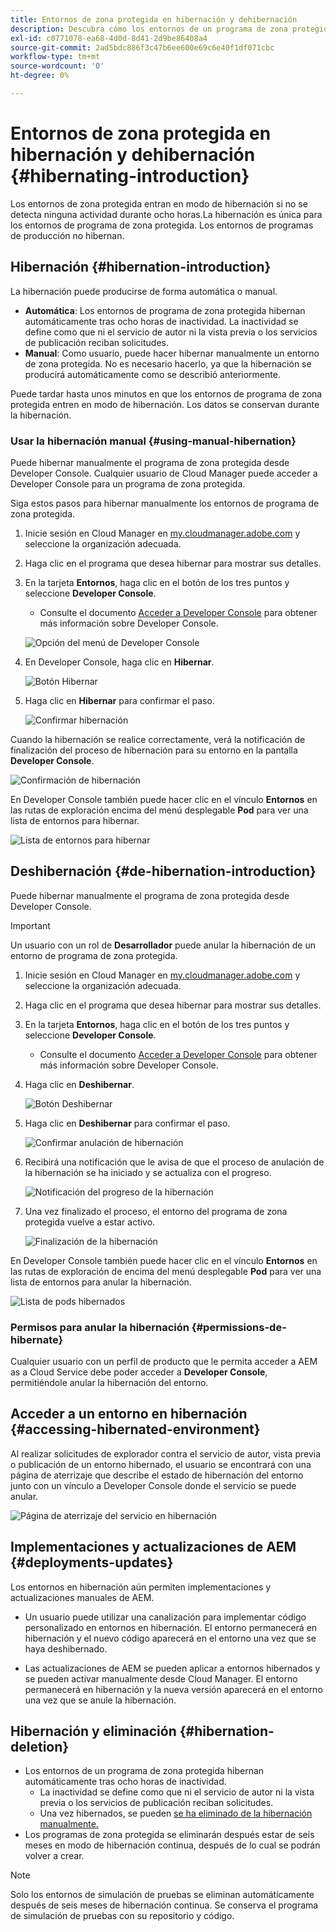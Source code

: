 ```yaml
---
title: Entornos de zona protegida en hibernación y dehibernación
description: Descubra cómo los entornos de un programa de zona protegida entran automáticamente en modo de hibernación y cómo puede anularlo.
exl-id: c0771078-ea68-4d0d-8d41-2d9be86408a4
source-git-commit: 2ad5bdc886f3c47b6ee600e69c6e40f1df071cbc
workflow-type: tm+mt
source-wordcount: '0'
ht-degree: 0%

---
```



# Entornos de zona protegida en hibernación y dehibernación {#hibernating-introduction}

Los entornos de zona protegida entran en modo de hibernación si no se detecta ninguna actividad durante ocho horas.La hibernación es única para los entornos de programa de zona protegida. Los entornos de programas de producción no hibernan.

## Hibernación {#hibernation-introduction}

La hibernación puede producirse de forma automática o manual.

* **Automática**: Los entornos de programa de zona protegida hibernan automáticamente tras ocho horas de inactividad. La inactividad se define como que ni el servicio de autor ni la vista previa o los servicios de publicación reciban solicitudes.
* **Manual**: Como usuario, puede hacer hibernar manualmente un entorno de zona protegida. No es necesario hacerlo, ya que la hibernación se producirá automáticamente como se describió anteriormente.

Puede tardar hasta unos minutos en que los entornos de programa de zona protegida entren en modo de hibernación. Los datos se conservan durante la hibernación.

### Usar la hibernación manual {#using-manual-hibernation}

Puede hibernar manualmente el programa de zona protegida desde Developer Console. Cualquier usuario de Cloud Manager puede acceder a Developer Console para un programa de zona protegida.

Siga estos pasos para hibernar manualmente los entornos de programa de zona protegida.

1. Inicie sesión en Cloud Manager en [my.cloudmanager.adobe.com](https://my.cloudmanager.adobe.com/) y seleccione la organización adecuada.

1. Haga clic en el programa que desea hibernar para mostrar sus detalles.

1. En la tarjeta **Entornos**, haga clic en el botón de los tres puntos y seleccione **Developer Console**.

   * Consulte el documento [Acceder a Developer Console](/help/implementing/cloud-manager/manage-environments.md#accessing-developer-console) para obtener más información sobre Developer Console.

   ![Opción del menú de Developer Console](assets/developer-console-menu-option.png)

1. En Developer Console, haga clic en **Hibernar**.

   ![Botón Hibernar](assets/hibernate-1.png)

1. Haga clic en **Hibernar** para confirmar el paso.

   ![Confirmar hibernación](assets/hibernate-2.png)

Cuando la hibernación se realice correctamente, verá la notificación de finalización del proceso de hibernación para su entorno en la pantalla **Developer Console**.

![Confirmación de hibernación](assets/hibernate-4.png)

En Developer Console también puede hacer clic en el vínculo **Entornos** en las rutas de exploración encima del menú desplegable **Pod** para ver una lista de entornos para hibernar.

![Lista de entornos para hibernar](assets/hibernate-1b.png)

## Deshibernación {#de-hibernation-introduction}

Puede hibernar manualmente el programa de zona protegida desde Developer Console.

>[!IMPORTANT]
>
>Un usuario con un rol de **Desarrollador** puede anular la hibernación de un entorno de programa de zona protegida.

1. Inicie sesión en Cloud Manager en [my.cloudmanager.adobe.com](https://my.cloudmanager.adobe.com/) y seleccione la organización adecuada.

1. Haga clic en el programa que desea hibernar para mostrar sus detalles.

1. En la tarjeta **Entornos**, haga clic en el botón de los tres puntos y seleccione **Developer Console**.

   * Consulte el documento [Acceder a Developer Console](/help/implementing/cloud-manager/manage-environments.md#accessing-developer-console) para obtener más información sobre Developer Console.

1. Haga clic en **Deshibernar**.

   ![Botón Deshibernar](assets/de-hibernation-img1.png)

1. Haga clic en **Deshibernar** para confirmar el paso.

   ![Confirmar anulación de hibernación](assets/de-hibernation-img2.png)

1. Recibirá una notificación que le avisa de que el proceso de anulación de la hibernación se ha iniciado y se actualiza con el progreso.

   ![Notificación del progreso de la hibernación](assets/de-hibernation-img3.png)

1. Una vez finalizado el proceso, el entorno del programa de zona protegida vuelve a estar activo.

   ![Finalización de la hibernación](assets/de-hibernation-img4.png)


En Developer Console también puede hacer clic en el vínculo **Entornos** en las rutas de exploración de encima del menú desplegable **Pod** para ver una lista de entornos para anular la hibernación.

![Lista de pods hibernados](assets/de-hibernate-1b.png)

### Permisos para anular la hibernación {#permissions-de-hibernate}

Cualquier usuario con un perfil de producto que le permita acceder a AEM as a Cloud Service debe poder acceder a **Developer Console**, permitiéndole anular la hibernación del entorno.

## Acceder a un entorno en hibernación {#accessing-hibernated-environment}

Al realizar solicitudes de explorador contra el servicio de autor, vista previa o publicación de un entorno hibernado, el usuario se encontrará con una página de aterrizaje que describe el estado de hibernación del entorno junto con un vínculo a Developer Console donde el servicio se puede anular.

![Página de aterrizaje del servicio en hibernación](assets/de-hibernation-img5.png)

## Implementaciones y actualizaciones de AEM {#deployments-updates}

Los entornos en hibernación aún permiten implementaciones y actualizaciones manuales de AEM.

* Un usuario puede utilizar una canalización para implementar código personalizado en entornos en hibernación. El entorno permanecerá en hibernación y el nuevo código aparecerá en el entorno una vez que se haya deshibernado.

* Las actualizaciones de AEM se pueden aplicar a entornos hibernados y se pueden activar manualmente desde Cloud Manager. El entorno permanecerá en hibernación y la nueva versión aparecerá en el entorno una vez que se anule la hibernación.

## Hibernación y eliminación {#hibernation-deletion}

* Los entornos de un programa de zona protegida hibernan automáticamente tras ocho horas de inactividad.
   * La inactividad se define como que ni el servicio de autor ni la vista previa o los servicios de publicación reciban solicitudes.
   * Una vez hibernados, se pueden [se ha eliminado de la hibernación manualmente.](#de-hibernation-introduction)
* Los programas de zona protegida se eliminarán después estar de seis meses en modo de hibernación continua, después de lo cual se podrán volver a crear.

>[!NOTE]
>
>Solo los entornos de simulación de pruebas se eliminan automáticamente después de seis meses de hibernación continua. Se conserva el programa de simulación de pruebas con su repositorio y código.
